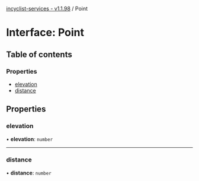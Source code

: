 [incyclist-services - v1.1.98](../README.md) / Point

# Interface: Point

## Table of contents

### Properties

- [elevation](Point.md#elevation)
- [distance](Point.md#distance)

## Properties

### elevation

• **elevation**: `number`

___

### distance

• **distance**: `number`
